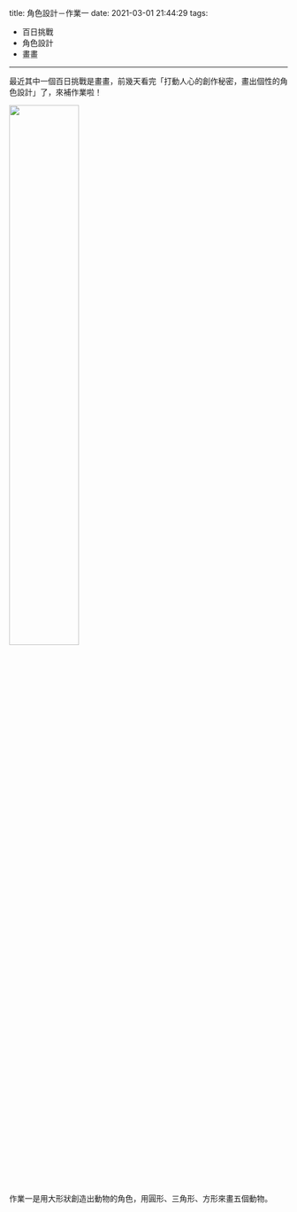 title: 角色設計－作業一
date: 2021-03-01 21:44:29
tags:
- 百日挑戰
- 角色設計
- 畫畫
---

最近其中一個百日挑戰是畫畫，前幾天看完「打動人心的創作秘密，畫出個性的角色設計」了，來補作業啦！

<img src="/images/20210301-chracter-design-hw1.jpg" width="50%">

作業一是用大形狀創造出動物的角色，用圓形、三角形、方形來畫五個動物。

